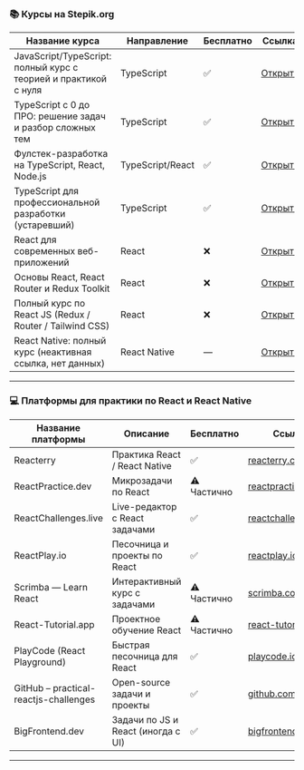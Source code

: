 
### 📚 **Курсы на Stepik.org**

|Название курса|Направление|Бесплатно|Ссылка|
|---|---|---|---|
|JavaScript/TypeScript: полный курс с теорией и практикой с нуля|TypeScript|✅|[Открыть](https://stepik.org/course/235437/promo)|
|TypeScript с 0 до ПРО: решение задач и разбор сложных тем|TypeScript|✅|[Открыть](https://stepik.org/course/221935/promo)|
|Фулстек-разработка на TypeScript, React, Node.js|TypeScript/React|✅|[Открыть](https://stepik.org/course/210768/promo)|
|TypeScript для профессиональной разработки (устаревший)|TypeScript|✅|[Открыть](https://stepik.org/course/121859/promo)|
|React для современных веб-приложений|React|❌|[Открыть](https://stepik.org/course/114197/promo)|
|Основы React, React Router и Redux Toolkit|React|❌|[Открыть](https://stepik.org/course/186300/promo)|
|Полный курс по React JS (Redux / Router / Tailwind CSS)|React|❌|[Открыть](https://stepik.org/course/221235/promo)|
|React Native: полный курс (неактивная ссылка, нет данных)|React Native|—|[Открыть](https://stepik.org/lesson/1764955)|

---

### 💻 **Платформы для практики по React и React Native**

|Название платформы|Описание|Бесплатно|Ссылка|
|---|---|---|---|
|Reacterry|Практика React / React Native|✅|[reacterry.com](https://www.reacterry.com/)|
|ReactPractice.dev|Микрозадачи по React|⚠ Частично|[reactpractice.dev](https://reactpractice.dev/)|
|ReactChallenges.live|Live-редактор с React задачами|✅|[reactchallenges.live](https://reactchallenges.live/)|
|ReactPlay.io|Песочница и проекты по React|✅|[reactplay.io](https://reactplay.io/)|
|Scrimba — Learn React|Интерактивный курс с задачами|⚠ Частично|[scrimba.com](https://scrimba.com/learn-react-c0e)|
|React-Tutorial.app|Проектное обучение React|⚠ Частично|[react-tutorial.app](https://react-tutorial.app/)|
|PlayCode (React Playground)|Быстрая песочница для React|✅|[playcode.io](https://playcode.io/react)|
|GitHub – practical-reactjs-challenges|Open-source задачи и проекты|✅|[github.com](https://github.com/AbdulBasit313/practical-reactjs-coding-challenges)|
|BigFrontend.dev|Задачи по JS и React (иногда с UI)|✅|[bigfrontend.dev](https://bigfrontend.dev/)|

---

